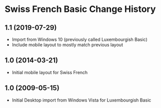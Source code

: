 Swiss French Basic Change History
====================

1.1 (2019-07-29)
----------------
* Import from Windows 10 (previously called Luxembourgish Basic)
* Include mobile layout to mostly match previous layout

1.0 (2014-03-21)
----------------
* Initial mobile layout for Swiss French

1.0 (2009-05-15)
----------------------
* Initial Desktop import from Windows Vista for Luxembourgish Basic